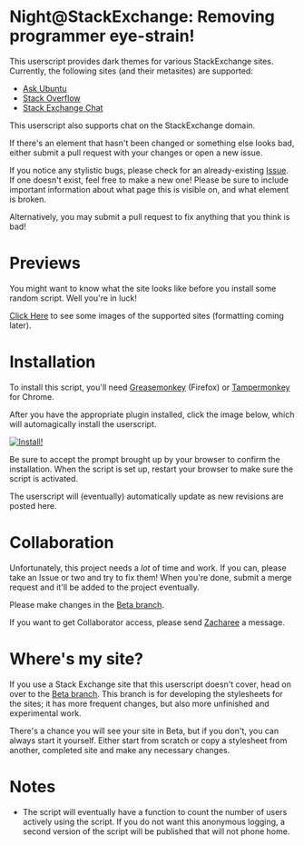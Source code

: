 # Night@StackExchange: Removing programmer eye-strain!

This userscript provides dark themes for various StackExchange sites. Currently, the following sites (and their metasites) are supported:

 - [Ask Ubuntu](https://askubuntu.com)
 - [Stack Overflow](https://stackoverflow.com)
 - [Stack Exchange Chat](https://chat.stackexchange.com)
   
This userscript also supports chat on the StackExchange domain.

If there's an element that hasn't been changed or something else looks bad, either submit a pull request with your changes or open a new issue.

If you notice any stylistic bugs, please check for an already-existing [Issue](../../issues). If one doesn't exist, feel free to make a new one! Please be sure to include important information about what page this is visible on, and what element is broken.

Alternatively, you may submit a pull request to fix anything that you think is bad!

# Previews

You might want to know what the site looks like before you install some random script. Well you're in luck!

[Click Here](https://zacharee.github.io/se-dark/) to see some images of the supported sites (formatting coming later).

# Installation

To install this script, you'll need [Greasemonkey](https://addons.mozilla.org/en-US/firefox/addon/greasemonkey/) (Firefox) or [Tampermonkey](https://chrome.google.com/webstore/detail/tampermonkey/dhdgffkkebhmkfjojejmpbldmpobfkfo?hl=en) for Chrome.

After you have the appropriate plugin installed, click the image below, which will automagically install the userscript.

[![Install!](https://i.imgur.com/Xnox5zi.png)](../../raw/master/sedark.user.js)

Be sure to accept the prompt brought up by your browser to confirm the installation. When the script is set up, restart your browser to make sure the script is activated.

The userscript will (eventually) automatically update as new revisions are posted here.

# Collaboration

Unfortunately, this project needs a *lot* of time and work. If you can, please take an Issue or two and try to fix them! When you're done, submit a merge request and it'll be added to the project eventually.

Please make changes in the [Beta branch](https://github.com/zacharee/se-dark/tree/beta).

If you want to get Collaborator access, please send [Zacharee](https://github.com/zacharee) a message.

# Where's my site?

If you use a Stack Exchange site that this userscript doesn't cover, head on over to the [Beta branch](https://github.com/zacharee/se-dark/tree/beta). This branch is for developing the stylesheets for the sites; it has more frequent changes, but also more unfinished and experimental work. 

There's a chance you will see your site in Beta, but if you don't, you can always start it yourself. Either start from scratch or copy a stylesheet from another, completed site and make any necessary changes.

# Notes

- The script will eventually have a function to count the number of users actively using the script. If you do not want this anonymous logging, a second version of the script will be published that will not phone home.
